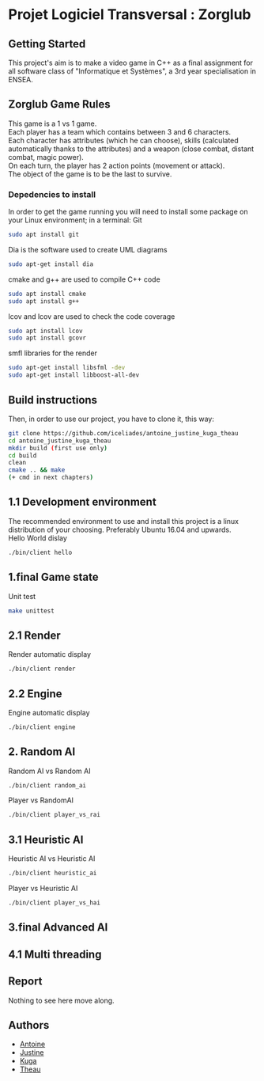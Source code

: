 # Projet Logiciel Transversal : Zorglub

## Getting Started

This project's aim is to make a video game in C++ as a final assignment for all software class of "Informatique et Systèmes", a 3rd year specialisation in ENSEA.

## Zorglub Game Rules

This game is a 1 vs 1 game.  
Each player has a team which contains between 3 and 6 characters.  
Each character has attributes (which he can choose), skills (calculated automatically thanks to the attributes) and a weapon (close combat, distant combat, magic power).  
On each turn, the player has 2 action points (movement or attack).  
The object of the game is to be the last to survive.

### Depedencies to install
In order to get the game running  you will need to install some package on your Linux environment; in a terminal:
Git
```bash
sudo apt install git
```
Dia is the software used to create UML diagrams

```bash
sudo apt-get install dia
```
cmake and g++ are used to compile C++ code

```bash
sudo apt install cmake
sudo apt install g++
```
lcov and lcov are used to check the code coverage
```bash
sudo apt install lcov
sudo apt install gcovr
```
smfl libraries for the render
```bash
sudo apt-get install libsfml -dev
sudo apt-get install libboost-all-dev
```

## Build instructions
Then, in order to use our project, you have to clone it, this way:

```bash
git clone https://github.com/iceliades/antoine_justine_kuga_theau
cd antoine_justine_kuga_theau
mkdir build (first use only)
cd build
clean
cmake .. && make
(+ cmd in next chapters)
```

## 1.1 Development environment
The recommended environment to use and install this project is a linux distribution of your choosing. Preferably Ubuntu 16.04 and upwards.  
Hello World dislay
```bash
./bin/client hello
```
## 1.final Game state
Unit test
```bash
make unittest
```
## 2.1 Render
Render automatic display
```bash
./bin/client render
```

## 2.2 Engine
Engine automatic display
```bash
./bin/client engine
```
## 2. Random AI
Random AI vs Random AI
```bash
./bin/client random_ai
```
Player vs RandomAI
```bash
./bin/client player_vs_rai
```

## 3.1 Heuristic AI
Heuristic AI vs Heuristic AI
```bash
./bin/client heuristic_ai
```
Player vs Heuristic AI
```bash
./bin/client player_vs_hai
```
## 3.final Advanced AI

## 4.1 Multi threading

## Report

Nothing to see here move along.

## Authors

* [Antoine](www.linkedin.com/in/antoine-montmaur-918936175)
* [Justine](www.linkedin.com/in/justine-charlet-0512 )
* [Kuga](https://github.com/Kuga23/)
* [Theau](https://github.com/iceliades/)